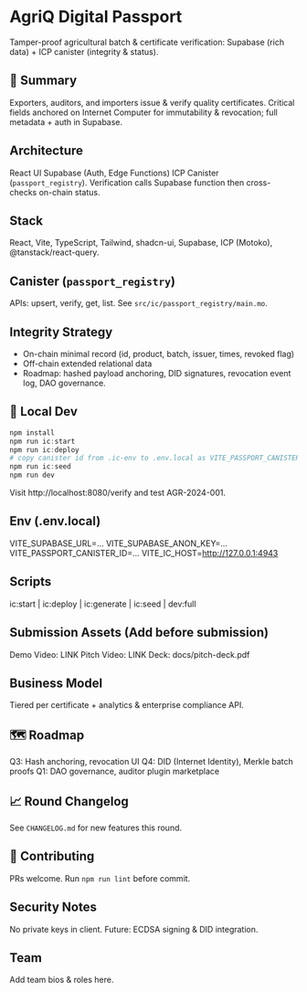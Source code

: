 ﻿# AgriQ Digital Passport
Tamper-proof agricultural batch & certificate verification: Supabase (rich data) + ICP canister (integrity & status).

## 🚀 Summary
Exporters, auditors, and importers issue & verify quality certificates. Critical fields anchored on Internet Computer for immutability & revocation; full metadata + auth in Supabase.

##  Architecture
React UI  Supabase (Auth, Edge Functions)  ICP Canister (`passport_registry`). Verification calls Supabase function then cross-checks on-chain status.

##  Stack
React, Vite, TypeScript, Tailwind, shadcn-ui, Supabase, ICP (Motoko), @tanstack/react-query.

##  Canister (`passport_registry`)
APIs: upsert, verify, get, list. See `src/ic/passport_registry/main.mo`.

##  Integrity Strategy
- On-chain minimal record (id, product, batch, issuer, times, revoked flag)
- Off-chain extended relational data
- Roadmap: hashed payload anchoring, DID signatures, revocation event log, DAO governance.

## 🧪 Local Dev
```powershell
npm install
npm run ic:start
npm run ic:deploy
# copy canister id from .ic-env to .env.local as VITE_PASSPORT_CANISTER_ID
npm run ic:seed
npm run dev
```
Visit http://localhost:8080/verify and test AGR-2024-001.

##  Env (.env.local)
VITE_SUPABASE_URL=...
VITE_SUPABASE_ANON_KEY=...
VITE_PASSPORT_CANISTER_ID=...
VITE_IC_HOST=http://127.0.0.1:4943

##  Scripts
ic:start | ic:deploy | ic:generate | ic:seed | dev:full

##  Submission Assets (Add before submission)
Demo Video: LINK
Pitch Video: LINK
Deck: docs/pitch-deck.pdf

##  Business Model
Tiered per certificate + analytics & enterprise compliance API.

## 🗺 Roadmap
Q3: Hash anchoring, revocation UI
Q4: DID (Internet Identity), Merkle batch proofs
Q1: DAO governance, auditor plugin marketplace

## 📈 Round Changelog
See `CHANGELOG.md` for new features this round.

## 🤝 Contributing
PRs welcome. Run `npm run lint` before commit.

##  Security Notes
No private keys in client. Future: ECDSA signing & DID integration.

##  Team
Add team bios & roles here.
